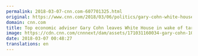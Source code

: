 ```yaml
---
permalink: 2018-03-07-cnn.com-607701325.html
original: https://www.cnn.com/2018/03/06/politics/gary-cohn-white-house-tariffs/index.html
domain: cnn.com
title: Top economic adviser Gary Cohn leaves White House in wake of tariff rift
image: https://cdn.cnn.com/cnnnext/dam/assets/171031160034-gary-cohn-10-31-2017-super-tease.jpg
date: 2018-03-07 00:48:27
translations: en
---
```


